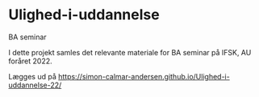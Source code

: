 # Ulighed-i-uddannelse
BA seminar

I dette projekt samles det relevante materiale for BA seminar på IFSK, AU foråret 2022.

Lægges ud på https://simon-calmar-andersen.github.io/Ulighed-i-uddannelse-22/

